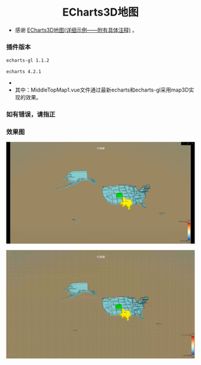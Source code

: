 
<h1 align="center"> ECharts3D地图</h1>

* 感谢 [ECharts3D地图(详细示例——附有具体注释)](https://blog.csdn.net/GRAY_KEY/article/details/81295961) 。

### 插件版本

```
echarts-gl 1.1.2
```
```
echarts 4.2.1
```

*
* 其中：MiddleTopMap1.vue文件通过最新echarts和echarts-gl采用map3D实现的效果。
### 如有错误，请指正

### 效果图
![输入图片说明](screenshot/20211223151749.png)


![输入图片说明](screenshot/4448ed59acc0f78cb95acf8c22d5fcd8.gif)